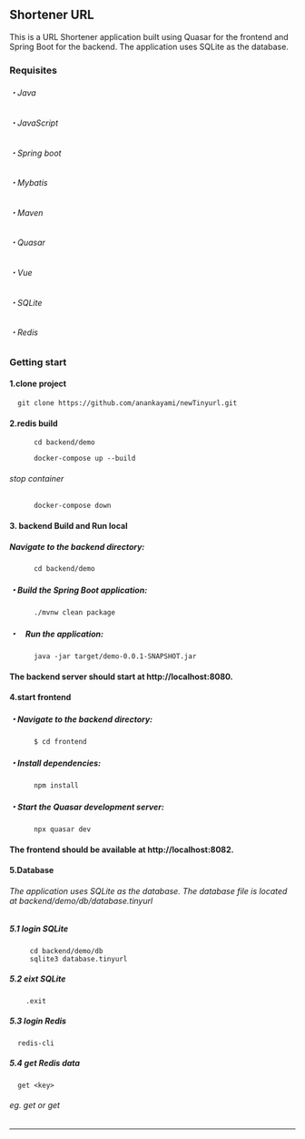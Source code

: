  ## Shortener URL
This is a URL Shortener application built using Quasar for the frontend and Spring Boot for the backend. The application uses SQLite as the database.
###   Requisites
######      ・Java 
######      ・JavaScript
######      ・Spring boot
######      ・Mybatis
######      ・Maven
######      ・Quasar
######      ・Vue
######      ・SQLite
######      ・Redis

### Getting start
####    1.clone project 
  ```
    git clone https://github.com/anankayami/newTinyurl.git
  ```

####    2.redis build
```
      cd backend/demo
```
```
      docker-compose up --build
```
###### stop container
```
      docker-compose down 
```

####     3. backend Build and Run local
#####       Navigate to the backend directory:
```
      cd backend/demo
```
#####    ・Build the Spring Boot application:
```
      ./mvnw clean package
```
#####    ・　Run the application:
```
      java -jar target/demo-0.0.1-SNAPSHOT.jar
```
#### The backend server should start at http://localhost:8080.

####     4.start frontend 
#####       ・Navigate to the backend directory:
```
      $ cd frontend
```
#####    ・Install dependencies:
```
      npm install
```
#####    ・Start the Quasar development server:
```
      npx quasar dev
  ```
####  The frontend should be available at http://localhost:8082.
####    5.Database
###### The application uses SQLite as the database. The database file is located at backend/demo/db/database.tinyurl
##### 5.1 login SQLite
```
     cd backend/demo/db
     sqlite3 database.tinyurl
```
##### 5.2 eixt SQLite
```
    .exit
```
##### 5.3 login Redis
```
  redis-cli
```
##### 5.4 get Redis data
```
  get <key>
```
###### eg. get <original URl>  or get <shortUrl>

------------------------------------------------------------



